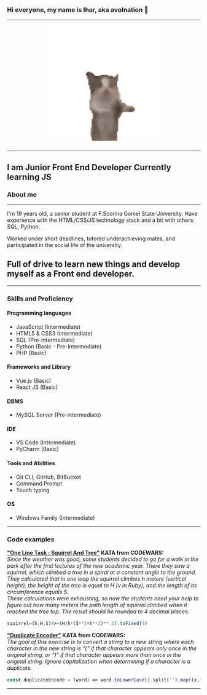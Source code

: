 ### Hi everyone, my name is Ihar, aka avolnation 👋
---
<div align="center">
  <img src="https://github.com/avolnation/avolnation/blob/main/gianbortion-cat.gif" width="300" height="300"/>
</div>

###
---
I am Junior Front End Developer
Currently learning JS 
---
### About me
---
I'm 19 years old, a senior student at F.Scorina Gomel State University. Have experience with the HTML/CSS/JS technology stack and a bit with others: SQL, Python.

Worked under short deadlines, tutored underachieving mates, and participated in the social life of the university.

Full of drive to learn new things and develop myself as a Front end developer.
---

---

### Skills and Proficiency

#### Programming languages

* JavaScript    (Intermediate)
* HTML5 & CSS3  (Intermediate)
* SQL           (Pre-intermediate)
* Python        (Basic - Pre-Intermediate)
* PHP           (Basic)

#### Frameworks and Library

* Vue.js        (Basic)
* React JS      (Basic)

#### DBMS

* MySQL Server  (Pre-intermediate)

#### IDE

* VS Code           (Intermediate)
* PyCharm           (Basic)

#### Tools and Abilities

* Git CLI, GitHub, BitBucket
* Command Prompt
* Touch typing

#### OS

* Windows Family    (Intermediate)

---

### Code examples

**["One Line Task : Squirrel And Tree"](https://www.codewars.com/kata/59016379ee5456d8cc00000f) KATA from CODEWARS:**
<br>*Since the weather was good, some students decided to go for a walk in the park after the first lectures of the new academic year. There they saw a squirrel, which climbed a tree in a spiral at a constant angle to the ground. They calculated that in one loop the squirrel climbes h meters (vertical height), the height of the tree is equal to H (v in Ruby), and the length of its circumference equals S. <br>
These calculations were exhausting, so now the students need your help to figure out how many meters the path length of squirrel climbed when it reached the tree top. The result should be rounded to 4 decimal places.*

```javascript
squirrel=(h,H,S)=>+(H/h*(S**2+h**2)**.5).toFixed(4)
```

**["Duplicate Encoder"](https://www.codewars.com/kata/54b42f9314d9229fd6000d9c) KATA from CODEWARS:**
<br>*The goal of this exercise is to convert a string to a new string where each character in the new string is "(" if that character appears only once in the original string, or ")" if that character appears more than once in the original string. Ignore capitalization when determining if a character is a duplicate.*

```javascript
const duplicateEncode = (word) => word.toLowerCase().split('').map((x,index,array) => (array.filter(y => x === y)).length > 1 ? ")" : "(" ).join('')
```

---


<!--
**avolnation/avolnation** is a ✨ _special_ ✨ repository because its `README.md` (this file) appears on your GitHub profile.

Here are some ideas to get you started:

- 🔭 I’m currently working on ...
- 🌱 I’m currently learning ...
- 👯 I’m looking to collaborate on ...
- 🤔 I’m looking for help with ...
- 💬 Ask me about ...
- 📫 How to reach me: ...
- 😄 Pronouns: ...
- ⚡ Fun fact: ...
-->
